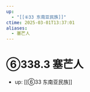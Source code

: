 ```yaml
---
up:
  - "[[⑥33 东南亚民族]]"
ctime: 2025-03-01T13:37:01
aliases:
  - 塞芒人
---
```


# ⑥338.3 塞芒人

- up: [[⑥33 东南亚民族]]
